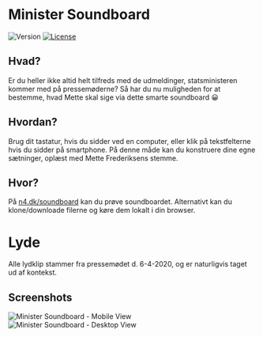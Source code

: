# Minister Soundboard

<img src="https://img.shields.io/badge/version-1.0-black" alt="Version" /> <a href="LICENSE"><img src="https://img.shields.io/badge/license-MIT-black" alt="License" /></a>

## Hvad?

Er du heller ikke altid helt tilfreds med de udmeldinger, statsministeren kommer med på pressemøderne? Så har du nu muligheden for at bestemme, hvad Mette skal sige via dette smarte soundboard 😀

## Hvordan?

Brug dit tastatur, hvis du sidder ved en computer, eller klik på tekstfelterne hvis du sidder på smartphone. På denne måde kan du konstruere dine egne sætninger, oplæst med Mette Frederiksens stemme.

## Hvor?

På [n4.dk/soundboard](http://n4.dk/soundboard) kan du prøve soundboardet. Alternativt kan du klone/downloade filerne og køre dem lokalt i din browser.

# Lyde

Alle lydklip stammer fra pressemødet d. 6-4-2020, og er naturligvis taget ud af kontekst.

## Screenshots

<img src="https://i.imgur.com/FrsbP0W.png" alt="Minister Soundboard - Mobile View" /> <img src="https://i.imgur.com/jJ851g3.png" alt="Minister Soundboard - Desktop View" />
